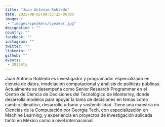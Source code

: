```yaml
---
title: "Juan Antonio Robledo"
date: 2025-08-05T09:55:23-06:00
images : 
 - "images/speakers/speaker.jpg"
designation : ""
country: ""
facebook: ""
instagram: ""
twitter: ""
linkedin: ""
github: ""
events: 
 - 2025mty
---
```


Juan Antonio Robledo es investigador y programador especializado en ciencia de datos, modelación computacional y análisis de políticas públicas. Actualmente se desempeña como Senior Research Programmer en el Centro de Ciencia de Decisiones del Tecnológico de Monterrey, donde desarrolla modelos para apoyar la toma de decisiones en temas como cambio climático, desarrollo urbano y sostenibilidad. Tiene una maestría en Ciencias de la Computación por Georgia Tech, con especialización en Machine Learning, y experiencia en proyectos de investigación aplicada tanto en México como a nivel internacional.